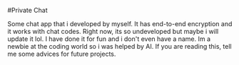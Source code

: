 #Private Chat

Some chat app that i developed by myself. It has end-to-end encryption and it works with chat codes. Right now, its so undeveloped but maybe i will update it lol.
I have done it for fun and i don't even have a name. Im a newbie at the coding world so i was helped by AI. If you are reading this, tell me some advices for 
future projects.
